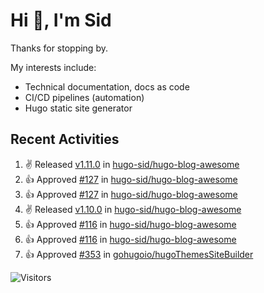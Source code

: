 # Hi 👋, I'm Sid

Thanks for stopping by. 

My interests include:
- Technical documentation, docs as code
- CI/CD pipelines (automation)
- Hugo static site generator

## Recent Activities

<!--RECENT_ACTIVITY:start-->
1. ✌️ Released [v1.11.0](https://github.com/hugo-sid/hugo-blog-awesome/releases/tag/v1.11.0) in [hugo-sid/hugo-blog-awesome](https://github.com/hugo-sid/hugo-blog-awesome)<br>
2. 👍 Approved [#127](https://github.com/hugo-sid/hugo-blog-awesome/pull/127#pullrequestreview-1641304155) in [hugo-sid/hugo-blog-awesome](https://github.com/hugo-sid/hugo-blog-awesome)<br>
3. 👍 Approved [#127](https://github.com/hugo-sid/hugo-blog-awesome/pull/127#pullrequestreview-1641304155) in [hugo-sid/hugo-blog-awesome](https://github.com/hugo-sid/hugo-blog-awesome)<br>
4. ✌️ Released [v1.10.0](https://github.com/hugo-sid/hugo-blog-awesome/releases/tag/v1.10.0) in [hugo-sid/hugo-blog-awesome](https://github.com/hugo-sid/hugo-blog-awesome)<br>
5. 👍 Approved [#116](https://github.com/hugo-sid/hugo-blog-awesome/pull/116#pullrequestreview-1630197149) in [hugo-sid/hugo-blog-awesome](https://github.com/hugo-sid/hugo-blog-awesome)<br>
6. 👍 Approved [#116](https://github.com/hugo-sid/hugo-blog-awesome/pull/116#pullrequestreview-1630197149) in [hugo-sid/hugo-blog-awesome](https://github.com/hugo-sid/hugo-blog-awesome)<br>
7. 👍 Approved [#353](https://github.com/gohugoio/hugoThemesSiteBuilder/pull/353#pullrequestreview-1630101797) in [gohugoio/hugoThemesSiteBuilder](https://github.com/gohugoio/hugoThemesSiteBuilder)<br>
<!--RECENT_ACTIVITY:end-->

![Visitors](https://api.visitorbadge.io/api/visitors?path=https%3A%2F%2Fgithub.com%2Fhugo-sid%2Fhugo-sid&countColor=%2337d67a&style=flat&labelStyle=upper)
